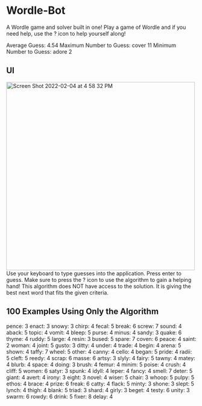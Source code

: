 # Wordle-Bot
A Wordle game and solver built in one! Play a game of Wordle and if you need help, use the ? icon to help yourself along!

Average Guess: 4.54
Maximum Number to Guess: cover 11
Minimum Number to Guess: adore 2

## UI
<img width="500" alt="Screen Shot 2022-02-04 at 4 58 32 PM" src="https://user-images.githubusercontent.com/65412039/152570584-2897fa2d-6431-4f21-ad1a-41a68d2cad5b.png">
Use your keyboard to type guesses into the application. Press enter to guess. Make sure to press the ? icon to use the algorithm to gain a helping hand! This algorithm does NOT have access to the solution. It is giving the best next word that fits the given criteria.


## 100 Examples Using Only the Algorithm
pence: 3	enact: 3	snowy: 3	chirp: 4	fecal: 5	break: 6	screw: 7	sound: 4	aback: 5	topic: 4	vomit: 4	bleep: 5	purse: 4	minus: 4	sandy: 3	quake: 6	thyme: 4	ruddy: 5	large: 4	resin: 3	bused: 5	spare: 7	coven: 6	peace: 4	saint: 2	woman: 4	joint: 5	gusto: 3	ditty: 4	under: 4	trade: 4	begin: 4	arena: 5	shown: 4	taffy: 7	wheel: 5	other: 4	canny: 4	cello: 4	began: 5	pride: 4	radii: 5	cleft: 5	reedy: 4	scrap: 6	masse: 6	artsy: 3	slyly: 4	fairy: 5	tawny: 4	matey: 4	blurb: 4	space: 4	doing: 3	brush: 4	femur: 4	minim: 5	poise: 4	crush: 4	cliff: 5	women: 6	satyr: 3	spunk: 4	idyll: 4	leper: 4	fancy: 4	smell: 7	deter: 5	giant: 4	avert: 4	irony: 3	eight: 3	novel: 4	wiser: 5	chair: 3	whoop: 5	pulpy: 5	ethos: 4	brace: 4	prize: 6	freak: 6	catty: 4	flack: 5	minty: 3	shone: 3	slept: 5	lynch: 4	thigh: 4	blank: 5	triad: 3	shard: 4	girly: 3	beget: 4	testy: 6	unity: 3	swarm: 6	rowdy: 6	drink: 5	fixer: 8	delay: 4
